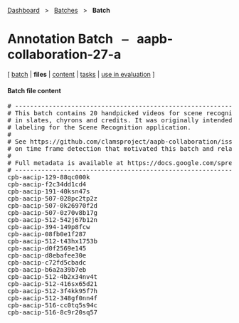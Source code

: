 [Dashboard](../../index.md)  &nbsp; > &nbsp; [Batches](../index.md)  &nbsp; > &nbsp; ****Batch**** 
# Annotation Batch &nbsp; ⎯ &nbsp; aapb-collaboration-27-a

\[ [batch](index.md) | **files** | [content](content.md) | [tasks](tasks.md) | [use in evaluation](evaluation.md) \]

#### Batch file content

<pre>
# --------------------------------------------------------------------------------
# This batch contains 20 handpicked videos for scene recognition with variability
# in slates, chyrons and credits. It was originally intended for dense time point
# labeling for the Scene Recognition application.
#
# See https://github.com/clamsproject/aapb-collaboration/issues/27 for the issue 
# on time frame detection that motivated this batch and related batches.
#
# Full metadata is available at https://docs.google.com/spreadsheets/d/1C1s7tJErZL3mEME78oTjaRxhWjD2Ke9pIIKFQcSyM8E/edit#gid=0
# --------------------------------------------------------------------------------
cpb-aacip-129-88qc000k
cpb-aacip-f2c34dd1cd4
cpb-aacip-191-40ksn47s
cpb-aacip-507-028pc2tp2z
cpb-aacip-507-0k26970f2d
cpb-aacip-507-0z70v8b17g
cpb-aacip-512-542j67b12n
cpb-aacip-394-149p8fcw
cpb-aacip-08fb0e1f287
cpb-aacip-512-t43hx1753b
cpb-aacip-d0f2569e145
cpb-aacip-d8ebafee30e
cpb-aacip-c72fd5cbadc
cpb-aacip-b6a2a39b7eb
cpb-aacip-512-4b2x34nv4t
cpb-aacip-512-416sx65d21
cpb-aacip-512-3f4kk95f7h
cpb-aacip-512-348gf0nn4f
cpb-aacip-516-cc0tq5s94c
cpb-aacip-516-8c9r20sq57
</pre>

